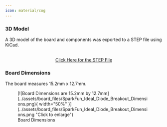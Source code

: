 ```yaml
---
icon: material/cog
---
```


<!-- 

In this section, we will highlight the hardware and pins that are broken out on the SparkFun Qwiic Navigation Switch. For more information, check out our [Resources and Going Further](../resources/) on the components used on the breakout board.

<div style="text-align: center;">
  <table>
    <tr style="vertical-align:middle;">
     <td style="text-align: center; vertical-align: middle; border: solid 1px #cccccc;"><a href="../assets/img/PRT-27576_Qwiic_Navigation_Switch_Top_View.jpg"><img src="../assets/img/PRT-27576_Qwiic_Navigation_Switch_Top_View.jpg" width="600px" height="600px" alt="Top View"></a></td>
     <td style="text-align: center; vertical-align: middle; border: solid 1px #cccccc;"><a href="../assets/img/PRT-27576_Qwiic_Navigation_Switch_Bottom_View.jpg"><img src="../assets/img/PRT-27576_Qwiic_Navigation_Switch_Bottom_View.jpg" width="600px" height="600px" alt="Bottom View"></a></td>
    </tr>
    <tr style="vertical-align:middle;">
     <td style="text-align: center; vertical-align: middle; border: solid 1px #cccccc;"><i>Top View</i></td>
     <td style="text-align: center; vertical-align: middle; border: solid 1px #cccccc;"><i>Bottom View</i></td>
    </tr>
  </table>
</div>



### Power

To power the board, you will need **3.3V**. You can connect a Qwiic cable to the Qwiic connector on either side of the board or you can solder directly to the PTHs. Below are the power pins that are broken out on the edge of the board.

* **3V3** &mdash; This pin is the voltage input for the board. The recommended input voltage for this pin is 3.3V.
* **GND** &mdash; Of course, is the common, ground voltage (0V reference) for the system.

<div style="text-align: center;">
  <table>
    <tr style="vertical-align:middle;">
      <td style="text-align: center; vertical-align: middle; border: solid 1px #cccccc;"><a href="../assets/img/PRT-27576_Qwiic_Navigation_Switch_Top_Power_Ground.jpg"><img src="../assets/img/PRT-27576_Qwiic_Navigation_Switch_Top_Power_Ground.jpg" width="600px" height="600px" alt="Power and Ground Highlighted - Top View"></a></td>
     <td style="text-align: center; vertical-align: middle; border: solid 1px #cccccc;"><a href="../assets/img/PRT-27576_Qwiic_Navigation_Switch_Bottom_Power_Ground.jpg"><img src="../assets/img/PRT-27576_Qwiic_Navigation_Switch_Bottom_Power_Ground.jpg" width="600px" height="600px" alt="Power, Ground, and Qwiic Connector Highlighted - Bottom View"></a></td>
    </tr>
    <tr style="vertical-align:middle;">
      <td style="text-align: center; vertical-align: middle; border: solid 1px #cccccc;"><i>Power and Ground Highlighted - Top View</i></td>
     <td style="text-align: center; vertical-align: middle; border: solid 1px #cccccc;"><i>Power, Ground, and Qwiic Connector Highlighted - Bottom View</i></td>
    </tr>
  </table>
</div>



### 5-Way Tactile Switch

A small 5-way tactile switch is populated on the top side of the board and allows for a joystick-like interface in a very small package! Each direction includes a momentary switch that is read by the PCA9554 8-bit I<sup>2</sup>C I/O expander that is populated on the bottom of the board.

<div style="text-align: center;">
  <table>
    <tr style="vertical-align:middle;">
      <td style="text-align: center; vertical-align: middle; border: solid 1px #cccccc;"><a href="../assets/img/PRT-27576_Qwiic_Navigation_Switch_Top_5-way_Tactile_Switch.jpg"><img src="../assets/img/PRT-27576_Qwiic_Navigation_Switch_Top_5-way_Tactile_Switch.jpg" width="600px" height="600px" alt="5-Way Tactile Switch Highlighted - Top View"></a></td>
    </tr>
    <tr style="vertical-align:middle;">
      <td style="text-align: center; vertical-align: middle; border: solid 1px #cccccc;"><i>5-Way Tactile Switch Highlighted - Top View</i></td>
    </tr>
  </table>
</div>



### PCA9554 8-bit I<sup>2</sup>C I/O Expander

The TI PCA9554 that is populated on the bottom side of the board is an 8-bit I<sup>2</sup>C I/O expander that enables users to read and write to the following GPIO pins through I<sup>2</sup>C. It is used to read the 5-way tactile switch or write to the non-addressable RGB LED. The I<sup>2</sup>C address of the PCA9554 is set to **0x20** by default. By adjusting the jumpers on the back of the board, the alternative address can be set to any value between _0x21_ to _0x27_.

* **GPIO0** &mdash; GPIO0 is connected to the 5-way Navigation Switch's UP switch. A 10k&ohm; pull-up resistor is connected.
* **GPIO1** &mdash; GPIO1 is connected to the 5-way Navigation Switch's DOWN switch. A 10k&ohm; pull-up resistor is connected.
* **GPIO2** &mdash; GPIO3 is connected to the 5-way Navigation Switch's RIGHT switch. A 10k&ohm; pull-up resistor is connected.
* **GPIO3** &mdash; GPIO4 is connected to the 5-way Navigation Switch's LEFT switch. A 10k&ohm; pull-up resistor is connected.
* **GPIO4** &mdash; GPIO4 is connected to the 5-way Navigation Switch's CENTER switch. A 10k&ohm; pull-up resistor is connected.
* **GPIO5** &mdash; GPIO5 is connected to the blue LED. The LED can be disconnected if users decide to use a different input to the GPIO5's PTH.
* **GPIO6** &mdash; GPIO6 is connected to the green LED. The LED can be disconnected if users decide to use a different input to the GPIO6's PTH.
* **GPIO7** &mdash; GPIO7 is connected to the red LED. The LED can be disconnected if users decide to use a different input to the GPIO7's PTH.

<div style="text-align: center;">
  <table>
    <tr style="vertical-align:middle;">
      <td style="text-align: center; vertical-align: middle; border: solid 1px #cccccc;"><a href="../assets/img/PRT-27576_Qwiic_Navigation_Switch_Top_PCA9554_IO_I2C_Expander.jpg"><img src="../assets/img/PRT-27576_Qwiic_Navigation_Switch_Top_PCA9554_IO_I2C_Expander.jpg" width="600px" height="600px" alt="PCA9554 Highlighted - Top View"></a></td>
      <td style="text-align: center; vertical-align: middle; border: solid 1px #cccccc;"><a href="../assets/img/PRT-27576_Qwiic_Navigation_Switch_Bottom_PCA9554_IO_I2C_Expander.jpg"><img src="../assets/img/PRT-27576_Qwiic_Navigation_Switch_Bottom_PCA9554_IO_I2C_Expander.jpg" width="600px" height="600px" alt="PCA9554 Highlighted - Bottom View"></a></td>
    </tr>
    <tr style="vertical-align:middle;">
     <td style="text-align: center; vertical-align: middle; border: solid 1px #cccccc;" colspan=2"><i>PCA9554 and Some GPIO Pins Highlighted<br />Top and Bottom View</i></td>
    </tr>
  </table>
</div>



### Qwiic and I<sup>2</sup>C

The board includes two horizontal Qwiic connectors to connect to other Qwiic-enabled I<sup>2</sup>C devices. However, the board still breaks out 0.1"-spaced pins for users who prefer a soldered connection.

* **SCL** &mdash; I<sup>2</sup>C clock on the PCA9554.
* **SDA** &mdash; I<sup>2</sup>C data on the PCA9554.

<div style="text-align: center;">
  <table>
    <tr style="vertical-align:middle;">
     <td style="text-align: center; vertical-align: middle; border: solid 1px #cccccc;"><a href="../assets/img/PRT-27576_Qwiic_Navigation_Switch_Top_I2C_PTH.jpg"><img src="../assets/img/PRT-27576_Qwiic_Navigation_Switch_Top_I2C_PTH.jpg" width="600px" height="600px" alt="Qwiic Connector, I2C, and PCA9554 Highlighted"></a></td>
     <td style="text-align: center; vertical-align: middle; border: solid 1px #cccccc;"><a href="../assets/img/PRT-27576_Qwiic_Navigation_Switch_Bottom_Qwiic_I2C_PTH.jpg"><img src="../assets/img/PRT-27576_Qwiic_Navigation_Switch_Bottom_Qwiic_I2C_PTH.jpg" width="600px" height="600px" alt="Qwiic Connector, I2C, and PCA9554 Highlighted"></a></td>
    </tr>
    <tr style="vertical-align:middle;">
     <td style="text-align: center; vertical-align: middle; border: solid 1px #cccccc;"><i>Qwiic Connector, I<sup>2</sup>C, and PCA9554 Highlighted - Bottom View</i></td>
      <td style="text-align: center; vertical-align: middle; border: solid 1px #cccccc;"><i>I<sup>2</sup>C Highlighted - Top View</i></td>
    </tr>
  </table>
</div>

As explained in the previous section, the I<sup>2</sup>C address of the PCA9554 is set to **0x20** by default. By adjusting the jumpers on the back of the board, the alternative address can be any value between _0x21_ to _0x27_. Make sure to check the Jumpers section below for more information.



### Interrupt

The interrupt pin labeled as INT is for users that want to notify a microcontroller that there is a switch being pushed on the 5-way tactile switch. This pin is active low.

<div style="text-align: center;">
  <table>
    <tr style="vertical-align:middle;">
      <td style="text-align: center; vertical-align: middle; border: solid 1px #cccccc;"><a href="../assets/img/PRT-27576_Qwiic_Navigation_Switch_Top_Interrupt.jpg"><img src="../assets/img/PRT-27576_Qwiic_Navigation_Switch_Top_Interrupt.jpg" width="600px" height="600px" alt="Interrupt Highlighted - Top View"></a></td>
      <td style="text-align: center; vertical-align: middle; border: solid 1px #cccccc;"><a href="../assets/img/PRT-27576_Qwiic_Navigation_Switch_Bottom_Interrupt.jpg"><img src="../assets/img/PRT-27576_Qwiic_Navigation_Switch_Bottom_Interrupt.jpg" width="600px" height="600px" alt="Interrupt Highlighted  - Bottom View"></a></td>
    </tr>
    <tr style="vertical-align:middle;">
     <td style="text-align: center; vertical-align: middle; border: solid 1px #cccccc;" colspan="2"><i>Interrupt Highlighted - Top and Bottom View</i></td>
    </tr>
  </table>
</div>



### LEDs

The board includes two LEDs on the top and bottom of the board. Both can be disabled with the jumpers on the back of the board.

* **PWR** &mdash; On the bottom side of the board, the power LED indicates when power is available on 3.3V.
* **STAT** &mdash; The status LED is a non-addressable RGB LED that is used to indicate which switch is being pushed on the 5-way tactile switch. While this is populated on the bottom of the board, it will light up through the hole toward the top side of the board. Each channel can be disabled with the jumper on the back for users that want to connect them to some other input. Note that two colors were not used since there were only 5 switches available on the tactile switch.
<div style="text-align: center;">
    <table>
        <tr>
            <th style="text-align: center; border: solid 1px #cccccc;">Switch Direction
            </th>
            <th style="text-align: center; border: solid 1px #cccccc;">Color
            </th>
            <th style="text-align: center; border: solid 1px #cccccc;">Red<br />(GPIO7)
            </th>
            <th style="text-align: center; border: solid 1px #cccccc;">Green<br />(GPIO6)
            </th>
            <th style="text-align: center; border: solid 1px #cccccc;">Blue<br />(GPIO5)
            </th>
        </tr>
        <tr>        
            <td style="text-align: center; border: solid 1px #cccccc;">Up
            </td>
            <td style="text-align: center; border: solid 1px #cccccc;">Red
            </td>
            <td style="text-align: center; border: solid 1px #cccccc;">1
            </td>
            <td style="text-align: center; border: solid 1px #cccccc;">0
            </td>
            <td style="text-align: center; border: solid 1px #cccccc;">0
            </td>
        </tr>
        <tr>            
            <td style="text-align: center; border: solid 1px #cccccc;">Down
            </td>   
            <td style="text-align: center; border: solid 1px #cccccc;">Green
            </td>
            <td style="text-align: center; border: solid 1px #cccccc;">0
            </td>
            <td style="text-align: center; border: solid 1px #cccccc;">1
            </td>
            <td style="text-align: center; border: solid 1px #cccccc;">0
            </td>
        </tr>
        <tr>            
            <td style="text-align: center; border: solid 1px #cccccc;">Left
            </td>   
            <td style="text-align: center; border: solid 1px #cccccc;">Magenta
            </td>
            <td style="text-align: center; border: solid 1px #cccccc;">1
            </td>
            <td style="text-align: center; border: solid 1px #cccccc;">0
            </td>
            <td style="text-align: center; border: solid 1px #cccccc;">1
            </td>
        </tr>
        <tr>       
            <td style="text-align: center; border: solid 1px #cccccc;">Right
            </td>        
            <td style="text-align: center; border: solid 1px #cccccc;">Cyan
            </td>
            <td style="text-align: center; border: solid 1px #cccccc;">0
            </td>
            <td style="text-align: center; border: solid 1px #cccccc;">1
            </td>
            <td style="text-align: center; border: solid 1px #cccccc;">1
            </td>
        </tr>
        <tr>       
            <td style="text-align: center; border: solid 1px #cccccc;">Center
            </td>        
            <td style="text-align: center; border: solid 1px #cccccc;">White
            </td>
            <td style="text-align: center; border: solid 1px #cccccc;">1
            </td>
            <td style="text-align: center; border: solid 1px #cccccc;">1
            </td>
            <td style="text-align: center; border: solid 1px #cccccc;">1
            </td>
        </tr>
            <tr><td style="text-align: center; border: solid 1px #cccccc;"><i>No Switch Push</i>
            </td>          
            <td style="text-align: center; border: solid 1px #cccccc;">OFF
            </td>
            <td style="text-align: center; border: solid 1px #cccccc;">0
            </td>
            <td style="text-align: center; border: solid 1px #cccccc;">0
            </td>
            <td style="text-align: center; border: solid 1px #cccccc;">0
            </td>
        </tr>
        <tr>
            <tr><td style="text-align: center; border: solid 1px #cccccc;"><i>Not Assigned</i>
            </td>        
            <td style="text-align: center; border: solid 1px #cccccc;">Blue
            </td>
            <td style="text-align: center; border: solid 1px #cccccc;">0
            </td>
            <td style="text-align: center; border: solid 1px #cccccc;">0
            </td>
            <td style="text-align: center; border: solid 1px #cccccc;">1
            </td>
        </tr>
        <tr>
            <tr><td style="text-align: center; border: solid 1px #cccccc;"><i>Not Assigned</i>
            </td>        
            <td style="text-align: center; border: solid 1px #cccccc;">Yellow
            </td>
            <td style="text-align: center; border: solid 1px #cccccc;">1
            </td>
            <td style="text-align: center; border: solid 1px #cccccc;">1
            </td>
            <td style="text-align: center; border: solid 1px #cccccc;">0
            </td>
        </tr>
    </table>
</div>


<div style="text-align: center;">
  <table>
    <tr style="vertical-align:middle;">
      <td style="text-align: center; vertical-align: middle; border: solid 1px #cccccc;"><a href="../assets/img/PRT-27576_Qwiic_Navigation_Switch_Top_LEDs.jpg"><img src="../assets/img/PRT-27576_Qwiic_Navigation_Switch_Top_LEDs.jpg" width="600px" height="600px" alt="LEDs Highlighted"></a></td>
      <td style="text-align: center; vertical-align: middle; border: solid 1px #cccccc;"><a href="../assets/img/PRT-27576_Qwiic_Navigation_Switch_Bottom_LEDs.jpg"><img src="../assets/img/PRT-27576_Qwiic_Navigation_Switch_Bottom_LEDs.jpg" width="600px" height="600px" alt="LEDs Highlighted"></a></td>
    </tr>
    <tr style="vertical-align:middle;">
     <td style="text-align: center; vertical-align: middle; border: solid 1px #cccccc;" colspan="2"><i>LEDs Highlighted Top and Bottom View</i></td>
    </tr>
  </table>
</div>



### Jumpers

!!!note
    If this is your first time working with jumpers, check out the [How to Work with Jumper Pads and PCB Traces](https://learn.sparkfun.com/tutorials/how-to-work-with-jumper-pads-and-pcb-traces/all) tutorial for more information.

The back of the board includes jumpers to configure the board.

* **PWR** &mdash; By default, the power jumper connects the LED to the output's 3.3V pin. Cutting this trace disables the LED.
* **7** &mdash; By default, this jumper is closed. Cutting this jumper will disconnect GPIO7 and the red channel from the RGB LED. Once disabled, GPIO7 is available for users that want to connect them to some other input.
* **6** &mdash; By default, this jumper is closed. Cutting this jumper will disconnect GPIO6 and the green channel from the RGB LED. Once disabled, GPIO6 is available for users that want to connect them to some other input.
* **5** &mdash; By default, this jumper is closed. Cutting this jumper will disconnect GPIO5 and the blue channel from the RGB LED. Once disabled, GPIO5 is available for users that want to connect them to some other input.
* **I<sup>2</sup>C** &mdash; By default, this three-pad jumper is closed. The three way jumper labeled I<sup>2</sup>C connects 3.3V to two 2.2k&ohm; pull-up resistors and to the I<sup>2</sup>C data and clock lines. If multiple devices are connected to the bus with the pull-up resistors enabled, the parallel equivalent resistance will create too strong of a pull-up for the bus to operate correctly. As a general rule of thumb, [disable all but one pair of pull-up resistors](https://learn.sparkfun.com/tutorials/i2c/all#i2c-at-the-hardware-level) if multiple devices are connected to the bus.
* **ADR**  &mdash; By default, the three jumpers **0**, **1**, and **2** are open. These set the I<sup>2</sup>C address of the Qwiic Navigation Switch. Adding a solder blob will close the jumper and set the jumper as a `1`. Below shows the table needed to configure the three jumpers to achieve the desired I<sup>2</sup>C address.
<div style="text-align: center;">
    <table>
        <tr>
            <th style="text-align: center; border: solid 1px #cccccc;">I<sup>2</sup>C Address
            </th>
            <th style="text-align: center; border: solid 1px #cccccc;">ADR2<br/> (Jumper <b>2</b>)
            </th>
            <th style="text-align: center; border: solid 1px #cccccc;">ADR1<br/> (Jumper <b>1</b>)
            </th>
            <th style="text-align: center; border: solid 1px #cccccc;">ADR0<br/>(Jumper <b>0</b>)
            </th>
        </tr>
        <tr>        
            <td style="text-align: center; border: solid 1px #cccccc;">0x20
            </td>
            <td style="text-align: center; border: solid 1px #cccccc;">0
            </td>
            <td style="text-align: center; border: solid 1px #cccccc;">0
            </td>
            <td style="text-align: center; border: solid 1px #cccccc;">0
            </td>
        </tr>
        <tr>        
            <td style="text-align: center; border: solid 1px #cccccc;">0x21
            </td>
            <td style="text-align: center; border: solid 1px #cccccc;">0
            </td>
            <td style="text-align: center; border: solid 1px #cccccc;">0
            </td>
            <td style="text-align: center; border: solid 1px #cccccc;">1
            </td>
        </tr>
        <tr>        
            <td style="text-align: center; border: solid 1px #cccccc;">0x22
            </td>
            <td style="text-align: center; border: solid 1px #cccccc;">0
            </td>
            <td style="text-align: center; border: solid 1px #cccccc;">1
            </td>
            <td style="text-align: center; border: solid 1px #cccccc;">0
            </td>
        </tr>
        <tr>        
            <td style="text-align: center; border: solid 1px #cccccc;">0x23
            </td>
            <td style="text-align: center; border: solid 1px #cccccc;">0
            </td>
            <td style="text-align: center; border: solid 1px #cccccc;">1
            </td>
            <td style="text-align: center; border: solid 1px #cccccc;">1
            </td>
        </tr>
        <tr>        
            <td style="text-align: center; border: solid 1px #cccccc;">0x24
            </td>
            <td style="text-align: center; border: solid 1px #cccccc;">1
            </td>
            <td style="text-align: center; border: solid 1px #cccccc;">0
            </td>
            <td style="text-align: center; border: solid 1px #cccccc;">0
            </td>
        </tr>
        <tr>        
            <td style="text-align: center; border: solid 1px #cccccc;">0x25
            </td>
            <td style="text-align: center; border: solid 1px #cccccc;">1
            </td>
            <td style="text-align: center; border: solid 1px #cccccc;">0
            </td>
            <td style="text-align: center; border: solid 1px #cccccc;">1
            </td>
        </tr>
        <tr>        
            <td style="text-align: center; border: solid 1px #cccccc;">0x26
            </td>
            <td style="text-align: center; border: solid 1px #cccccc;">1
            </td>
            <td style="text-align: center; border: solid 1px #cccccc;">1
            </td>
            <td style="text-align: center; border: solid 1px #cccccc;">0
            </td>
        </tr>
        <tr>        
            <td style="text-align: center; border: solid 1px #cccccc;">0x27
            </td>
            <td style="text-align: center; border: solid 1px #cccccc;">1
            </td>
            <td style="text-align: center; border: solid 1px #cccccc;">1
            </td>
            <td style="text-align: center; border: solid 1px #cccccc;">1
            </td>
        </tr>
    </table>
</div>

<div style="text-align: center;">
  <table>
    <tr style="vertical-align:middle;">
     <td style="text-align: center; vertical-align: middle; border: solid 1px #cccccc;"><a href="../assets/img/PRT-27576_Qwiic_Navigation_Switch_Bottom_Jumpers.jpg"><img src="../assets/img/PRT-27576_Qwiic_Navigation_Switch_Bottom_Jumpers.jpg" width="600px" height="600px" alt="Jumpers Highlighted - Bottom View"></a></td>
    </tr>
    <tr style="vertical-align:middle;">
     <td style="text-align: center; vertical-align: middle; border: solid 1px #cccccc;"><i>Jumpers Highlighted<br />Bottom View</i></td>
    </tr>
  </table>
</div>

-->

### 3D Model

A 3D model of the board and components was exported to a STEP file using KiCad.

<script type="module" src="https://ajax.googleapis.com/ajax/libs/model-viewer/3.5.0/model-viewer.min.js"></script>

<center>
    <model-viewer src="../assets/3d_model/SparkFun_Ideal_Diode_Breakout_3d_model.glb" camera-controls poster="../assets/3d_model/SparkFun_Ideal_Diode_Breakout_3d_model.png" environment-image="legacy" shadow-intensity="1.58" exposure="0.64" shadow-softness="0.24" tone-mapping="neutral" camera-orbit="-46.67deg 57.14deg 153.3m" field-of-view="30deg" style="width: 750px; height: 500px;">
    </model-viewer>
</center>
<br />
<div style="text-align: center">
    <a href="../assets/3d_model/SparkFun_Ideal_Diode_Breakout_3d_model.step" target="stp_file" class="md-button">Click Here for the STEP File</a>
</div>



### Board Dimensions

The board measures 15.2mm x 12.7mm. 

<figure markdown>
[![Board Dimensions are 15.2mm by 12.7mm](../assets/board_files/SparkFun_Ideal_Diode_Breakout_Dimensions.png){ width="50%" }](../assets/board_files/SparkFun_Ideal_Diode_Breakout_Dimensions.png "Click to enlarge")
<figcaption markdown>Board Dimensions</figcaption>
</figure>

